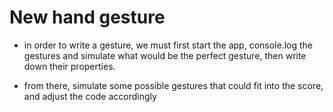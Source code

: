 # New hand gesture

- in order to write a gesture, we must first start the app, console.log the gestures and simulate what would be the perfect gesture, then write down their properties.

- from there, simulate some possible gestures that could fit into the score, and adjust the code accordingly